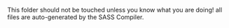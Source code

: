 This folder should not be touched unless you know what you are doing! all files are auto-generated by the SASS Compiler.
